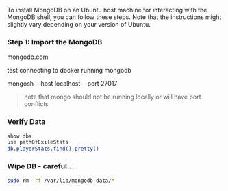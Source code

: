 To install MongoDB on an Ubuntu host machine for interacting with the MongoDB shell, you can follow these steps. Note that the instructions might slightly vary depending on your version of Ubuntu.

### Step 1: Import the MongoDB 

mongodb.com

test connecting to docker running mongodb

mongosh --host localhost --port 27017

> note that mongo should not be running locally or will have port conflicts
>

### Verify Data

```sh
show dbs
use pathOfExileStats
db.playerStats.find().pretty()
```

### Wipe DB - careful...

```sh
sudo rm -rf /var/lib/mongodb-data/*
```